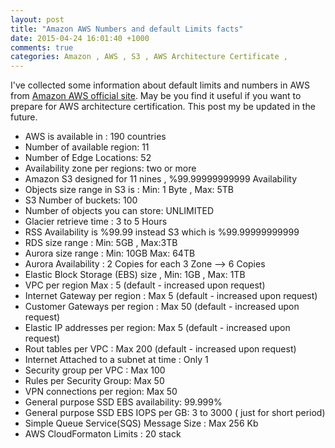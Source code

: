 ```yaml
---
layout: post
title: "Amazon AWS Numbers and default Limits facts"
date: 2015-04-24 16:01:40 +1000
comments: true
categories: Amazon , AWS , S3 , AWS Architecture Certificate , 
---
```

I've collected some information about default limits and numbers in AWS from [Amazon AWS official site](http://aws.amazon.com/). May be you find it useful if you want to prepare for AWS architecture certification. This post my be updated in the future.

* AWS is available in : 190 countries
* Number of available region: 11
* Number of Edge Locations: 52
* Availability zone per regions: two or more
* Amazon S3 designed for 11 nines  , %99.99999999999 Availability 
* Objects size range in S3  is :  Min: 1 Byte , Max: 5TB
* S3 Number of buckets: 100 
* Number of objects you can store: UNLIMITED
* Glacier retrieve time : 3 to 5 Hours
* RSS Availability is %99.99 instead S3 which is %99.99999999999 
* RDS size range : Min: 5GB , Max:3TB
* Aurora size range : Min: 10GB  Max: 64TB
* Aurora Availability : 2 Copies for each 3 Zone --> 6 Copies 
* Elastic Block Storage (EBS) size , Min: 1GB  , Max: 1TB
* VPC per region Max : 5 (default - increased upon request)
* Internet Gateway per region : Max 5 (default - increased upon request)
* Customer Gateways per region : Max 50 (default - increased upon request)
* Elastic IP addresses per region: Max 5 (default - increased upon request)
* Rout tables per VPC : Max 200 (default - increased upon request)
* Internet Attached to a subnet at time : Only 1
* Security group per VPC : Max 100
* Rules per Security Group: Max 50 
* VPN connections per region: Max 50
* General purpose SSD EBS availability: 99.999% 
* General purpose SSD EBS IOPS per GB: 3 to 3000 ( just for short period)
* Simple Queue Service(SQS) Message Size : Max 256 Kb 
* AWS CloudFormaton Limits : 20 stack
